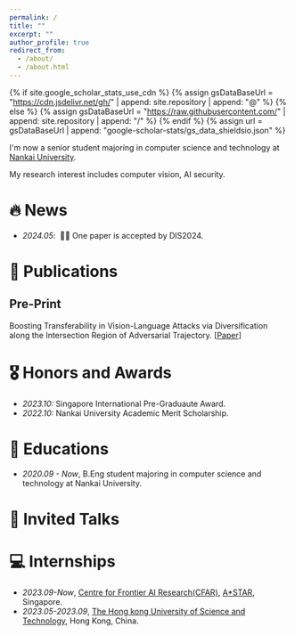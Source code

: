 ```yaml
---
permalink: /
title: ""
excerpt: ""
author_profile: true
redirect_from: 
  - /about/
  - /about.html
---
```


{% if site.google_scholar_stats_use_cdn %}
{% assign gsDataBaseUrl = "https://cdn.jsdelivr.net/gh/" | append: site.repository | append: "@" %}
{% else %}
{% assign gsDataBaseUrl = "https://raw.githubusercontent.com/" | append: site.repository | append: "/" %}
{% endif %}
{% assign url = gsDataBaseUrl | append: "google-scholar-stats/gs_data_shieldsio.json" %}

<span class='anchor' id='about-me'></span>

I'm now a senior student majoring in computer science and technology at [Nankai University](https://www.nankai.edu.cn/).

My research interest includes computer vision, AI security. 


# 🔥 News
- *2024.05*: &nbsp;🎉🎉 One paper is accepted by DIS2024.

# 📝 Publications 

## Pre-Print

Boosting Transferability in Vision-Language Attacks via Diversification along the Intersection Region of Adversarial Trajectory. [[Paper](https://arxiv.org/abs/2403.12445)]

# 🎖 Honors and Awards
- *2023.10:*  Singapore International Pre-Graduaute Award.
- *2022.10:*  Nankai University Academic Merit Scholarship.

# 📖 Educations
- *2020.09 - Now*, B.Eng student majoring in computer science and technology at Nankai University.

# 💬 Invited Talks
# 💻 Internships
- *2023.09-Now*, [Centre for Frontier AI Research(CFAR)](https://www.a-star.edu.sg/cfar), [A*STAR](https://www.a-star.edu.sg/), Singapore.
- *2023.05-2023.09*, [The Hong kong University of Science and Technology](https://hkust.edu.hk/), Hong Kong, China.

